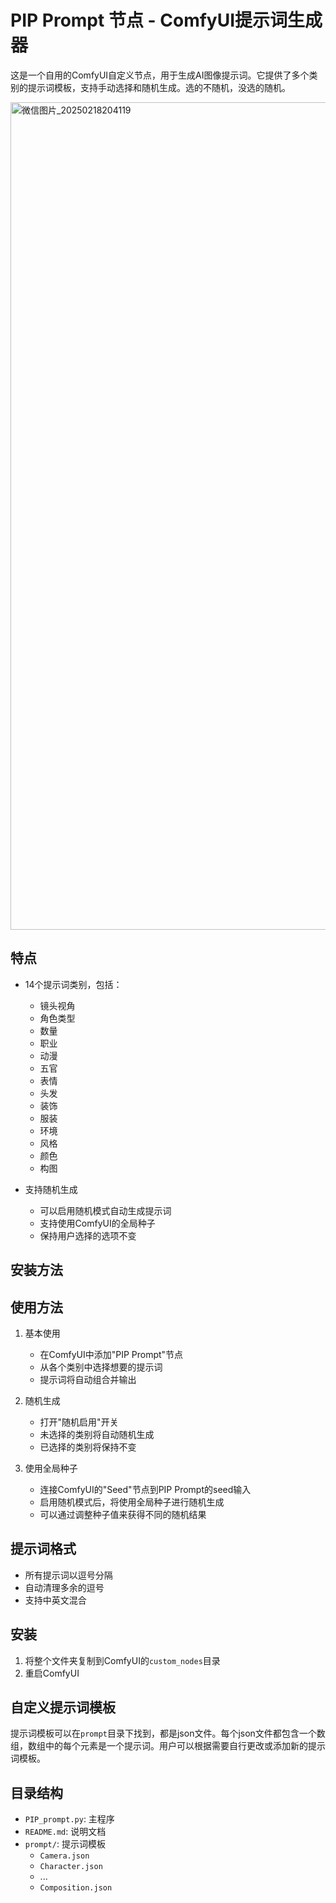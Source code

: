 # PIP Prompt 节点 - ComfyUI提示词生成器

这是一个自用的ComfyUI自定义节点，用于生成AI图像提示词。它提供了多个类别的提示词模板，支持手动选择和随机生成。选的不随机，没选的随机。

<img width="1324" alt="微信图片_20250218204119" src="https://github.com/user-attachments/assets/286e909b-cd23-4063-8d8e-0a9e55f1460d" />


## 特点

- 14个提示词类别，包括：
  - 镜头视角
  - 角色类型
  - 数量
  - 职业
  - 动漫
  - 五官
  - 表情
  - 头发
  - 装饰
  - 服装
  - 环境
  - 风格
  - 颜色
  - 构图

- 支持随机生成
  - 可以启用随机模式自动生成提示词
  - 支持使用ComfyUI的全局种子
  - 保持用户选择的选项不变
 
## 安装方法

## 使用方法

1. 基本使用
   - 在ComfyUI中添加"PIP Prompt"节点
   - 从各个类别中选择想要的提示词
   - 提示词将自动组合并输出

2. 随机生成
   - 打开"随机启用"开关
   - 未选择的类别将自动随机生成
   - 已选择的类别将保持不变

3. 使用全局种子
   - 连接ComfyUI的"Seed"节点到PIP Prompt的seed输入
   - 启用随机模式后，将使用全局种子进行随机生成
   - 可以通过调整种子值来获得不同的随机结果

## 提示词格式

- 所有提示词以逗号分隔
- 自动清理多余的逗号
- 支持中英文混合

## 安装

1. 将整个文件夹复制到ComfyUI的`custom_nodes`目录
2. 重启ComfyUI

## 自定义提示词模板

提示词模板可以在`prompt`目录下找到，都是json文件。每个json文件都包含一个数组，数组中的每个元素是一个提示词。用户可以根据需要自行更改或添加新的提示词模板。

## 目录结构

- `PIP_prompt.py`: 主程序
- `README.md`: 说明文档
- `prompt/`: 提示词模板
  - `Camera.json`
  - `Character.json`
  - ...
  - `Composition.json`

